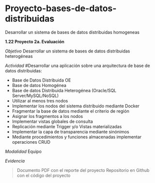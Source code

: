 # Proyecto-bases-de-datos-distribuidas
Desarrollar un sistema de bases de datos distribuidas homogeneas

**1.22 Proyecto 2a. Evaluación**

*Objetivo*
Desarrollar un sistema de bases de datos distribuidas heterogéneas

*Actividad*
#Desarrollar una aplicación sobre una arquitectura de base de datos distribuidas:
+ Base de Datos Distribuida OE
+ Base de datos Homogénea
+ Base de datos Distribuida Heterogénea (Oracle/SQL Server/MySQL/NoSQL)
+ Utilizar al menos tres nodos
+ Implementar los nodos del sistema distribuido mediante Docker
+ Fragmentar la base de datos mediante el criterio de región
+ Asignar los fragmentos a los nodos
+ Implementar vistas globales de consulta
+ Replicación mediante Trigger y/o Vistas materializadas
+ Implementar la capa de transparencia mediante sinónimos
+ Mediante procedimientos y funciones almacenadas implementar operaciones CRUD

*Modalidad*
Equipo

*Evidencia*
>Documento PDF con el reporte del proyecto
>Repositorio en Github con el código del proyecto
